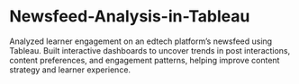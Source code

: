 # Newsfeed-Analysis-in-Tableau
Analyzed learner engagement on an edtech platform’s newsfeed using Tableau. Built interactive dashboards to uncover trends in post interactions, content preferences, and engagement patterns, helping improve content strategy and learner experience.
